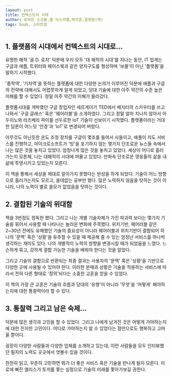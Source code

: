 ```yaml
---
layout: post
title: 컨텍스트의 시대
author: 로버트 스코블,셸 이스라엘,박지훈,류희원(역)
tags: book, 스타트업
---
```


## 1. 플랫폼의 시대에서 컨텍스트의 시대로...

유명한 해적 '골 D. 로저' 덕분에 우리 모두 '대 해적의 시대'를 지나는 동안, IT 업계는 구글과 애플, 트위터와 페이스북과 같은 양자구도를 형성하며 '보물'이 아닌 '플랫폼'을 말하기 시작했다. 

'종착역', '기차역'을 뜻하는 플랫폼에 대한 다양한 논의가 이루어진 덕분에 애플과 구글의 전략에 대해서도 어렵풋하게 알게 되었고, 당대 기술에 대한 아주 약간의 수준 높은 이해를 할 수 있었다. 정말 아주 약간의 이해가 올라갔다.

플랫폼시대를 개박했던 구글 창업자인 세르게이가 TED에서 베지터의 스카우터를 쓰고 나와서 '구글 글래스' 혹은 '웨어러블'을 소개하였다. 그리고 정말 얼마 지나지 않아서 아두이노와 라즈베리 파이를 선두로한 IoT 기술이 선보이기 시작했다. 플랫폼이라는 거대한 담론이 어느덧 '안경'과 'IoT'로 변경되어 버렸다.

아무것도 아닌듯한 온도 조정 장치를 구글이 몇조를 들여서 사들이고, 애플이 지도 서비스를 진행하고, 마이크로소프트가 '빙'을 포기하지 않는 몇가지 단조로운 뉴스들 속에서 나는 많은 것을 놓치고 있었다. 엄청나게 많은 것을 놓치고 있었다. 세상이 어디로 흘러가는지 모른체, 나는 대해적의 시대에 머물고 있었다. 만화속 단조로운 영웅들의 삶을 내 삶에 투영시키고 있었는지 모른다.

이 책을 통해서 세상을 제대로 알아가지 못했다는 반성을 하게 되었다. 기술이 어느 방향으로 흘러가는지도 모르고, 쓸데없는 공부만 했다. 많은 노력하지 않음을 탓하는 것이 아니라, 나의 노력이 별로 쓸모가 없었음을 탓하는 것이다.

## 2. 결합된 기술의 위대함

책을 3번정도 정독한 했다. 그리고 나는 개별 기술자체가 가진 파괴력 보다는 몇가지 기술을 묶어서 사용할 때 나타나는 놀라운 변화에 주목했다. 위치기반, 웨어러블 같은 2~30년 전에도 유해했던 기술의 중요성이 아니라 웨어러블과 위치기반이 결합되어 하나의 '문맥' 혹은 '상황'을 유추할 수 있을 때 제공해 줄 수 있는 엄청난 서비스를 하나씩 생각하는 재미도 있다. 나의 개별적이 노력의 방향을 변경시킬 때가 되었음을 느꼈다. 느슨하게 묶고, 강하게 결합 가능한 기술을 배워야 한다는 것을 알았다.

그리고 기술의 결합으로 반환되는 최종 결과는 사용자의 '문맥' 혹은 '상황'을 기반으로 다양한 곳에 사용될 수 있어야 한다. 이러한 문매과 상황은 기술을 적용하는 서비스에 따라서 전혀 다른 형태로 '정의'되다는 소중한 교훈을 얻을 수 있었다.

이 책의 가장 큰 교훈은 기술의 흐름과 당대의 '유행'이 아니라 '무엇'을 '어떻게' 해야하는지에 대한 통찰력이라 할 수 있다.

## 3. 통찰력 그리고 남은 숙제...

덕분에 많은 생각과 고민을 할 수 있었다. 그리고 나에게 남겨진 것은 어떻게 가야하는지에 대한 진지한 고민이다. 어디로 가야하는지 알 수 있었다는 점만으로도 행복하고 고마울 뿐이다.

굉장히 다양한 사람들과 다양한 업체를 소개하고 있는데, 이런 사람들을 모두 인터뷰했던 필자의 노력도 곳곳에서 엿볼수 있을 것이다.


찬찬히 읽고, 꾸준히 고민하면 뭐가 더 좋은 서비스 혹은 기술을 만나게 될지 모른다. 미로에 빠진 앨리스가 토끼를 쫓는 심정으로 기술의 미래를 쫓아가보길 권한다.